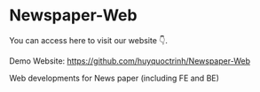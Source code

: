 # Newspaper-Web
You can access here to visit our website 👇.

Demo Website: https://github.com/huyquoctrinh/Newspaper-Web

Web developments for News paper (including FE and BE)
